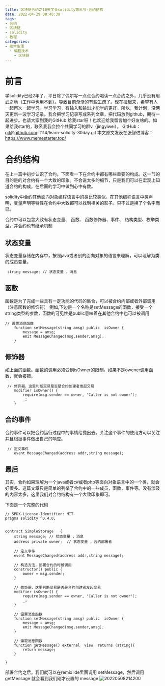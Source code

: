 ```yaml
---
title: 区块链合约之10天学会solidity第三节-合约结构
date: 2022-04-29 08:40:30
tags:
- 合约
- 区块链
- solidity
- 教程
categories:
- 技术生活
  - 编程技术
    - 区块链
---
```


# 前言
学solidity已经2年了，平日除了偶尔写一点点合约喝读一点合约之外，几乎没有用武之地（工作中也用不到）。导致目前渐渐的有些生疏了。现在捡起来，希望有人一起再次一起学习。学习学习，有输入和输出才能学的更好。所以，我计划，没两天更新一波学习记录。我会把学习记录写成系列文章，把代码放到github，期待一起进步。也请大家到我的GitHub 给我star呀！也欢迎给我留言加个好友啥的。如果给我star的，联系我我会拉个共同学习的群v（jingyiwei）。
GitHub：git@github.com:it114/learn-solidity-30day.git
本文原文发表在张智进博客：https://www.memestarter.top/

# 合约结构
在上一篇中初步认识了合约，下面看一下在合约中都有哪些重要的构成。这一节的目的是的对合约有一个大致的印象。不会说太多的细节，只是我们可以在宏观上知道合约的构成，在后面的学习中做到心中有数。

solidity中合约其他面向对象编程语言中的类比较类似。在其他编程语言中类声明，变量声明等特性在合约中大致都可以找到相关的影子。只不过是换了个名字而已。

合约中可以包含大致有状态变量、 函数、 函数修饰器、事件、 结构类型、枚举类型，并合约也有继承机制

## 状态变量
状态变量存储在内存中，按照java或者别的面向对象的语言来理解，可以理解为类的成员变量。
```
 string message; // 状态变量 ，消息
```


## 函数
函数是为了完成一些具有一定功能的代码的集合，可以被合约内部或者外部调用（注意函数的修饰符）
例如,下边是一个名称是setMessage的函数，接受一个string类型的参数，函数的可见性是public意味着在其他合约中也可以被调用
```
// 设置消息函数
    function setMessage(string amsg) public  isOwner {  
        message = amsg;
        emit MessageChanged(msg.sender,amsg);
    }

```


## 修饰器
如上面的函数。函数的调用必须受到isOwner的限制。如果不是owener调用函数，就会报错。

```
 // 修饰器，这里判断交易是否是合约创建者发起交易
    modifier isOwner() {
        require(msg.sender == owner, "Caller is not owner");
        _;
    }
```


## 合约事件
合约事件可以把合约运行过程中的事情给抛出去。关注这个事件的使用方可以关注并且根据事件做出自己的响应。
```
 // 定义事件
    event MessageChanged(address addr,string message);
```



## 最后
其实，合约如果理解为一个java或者c#或者php等面向对象语言中的一个类，就会好很多。这篇文章只是简单的列举了合约中的一些成员，函数，事件等。没有涉及的内容太多，这里我们对合约结构有一个大致印象即可。

下面是一个完整的代码 


```
// SPDX-License-Identifier: MIT
pragma solidity ^0.4.0;


contract SimpleStorage   {
    string message; // 状态变量 ，消息
    address private owner;  // 状态变量 ，合约部署者

    // 定义事件
    event MessageChanged(address addr,string message);

    // 构造方法，部署合约的时候调用
    constructor() public {
        owner = msg.sender;
    }
    
    // 修饰器，这里判断交易是否是合约创建者发起交易
    modifier isOwner() {
        require(msg.sender == owner, "Caller is not owner");
        _;
    }

    // 设置消息函数
    function setMessage(string amsg) public  isOwner {  
        message = amsg;
        emit MessageChanged(msg.sender,amsg);
    }

    // 读取消息函数
    function getMessage() external  view  returns (string){
        return message;
    }

}
```


部署合约之后，我们就可以在remix ide里面调用 setMessage，然后调用 getMessage  就会看到我们刚才设置的 message 
![20220508214200](https://cdn.jsdelivr.net/gh/it114/blogcdn@master/blog/images20220508214200.png)